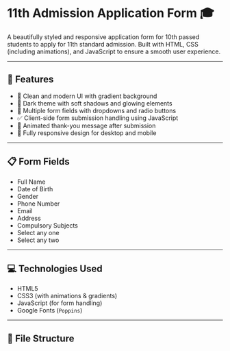 # 11th Admission Application Form 🎓

A beautifully styled and responsive application form for 10th passed students to apply for 11th standard admission. Built with HTML, CSS (including animations), and JavaScript to ensure a smooth user experience.

---

## 🚀 Features

- 🎨 Clean and modern UI with gradient background
- 🌙 Dark theme with soft shadows and glowing elements
- 📝 Multiple form fields with dropdowns and radio buttons
- ✅ Client-side form submission handling using JavaScript
- 🎉 Animated thank-you message after submission
- 📱 Fully responsive design for desktop and mobile

---

## 📋 Form Fields

- Full Name
- Date of Birth
- Gender
- Phone Number
- Email
- Address
- Compulsory Subjects
- Select any one
- Select any two

---

## 💻 Technologies Used

- HTML5
- CSS3 (with animations & gradients)
- JavaScript (for form handling)
- Google Fonts (`Poppins`)

---

## 📂 File Structure

